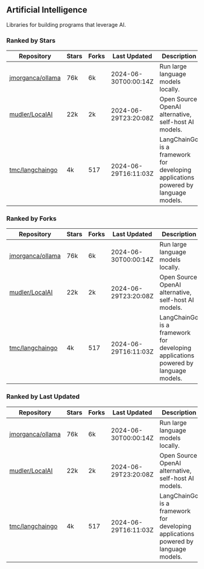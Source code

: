 ## Artificial Intelligence

Libraries for building programs that leverage AI.

### Ranked by Stars

| Repository | Stars | Forks | Last Updated | Description | 
|------------|-------|-------|--------------|-------------|
| [jmorganca/ollama](https://github.com/jmorganca/ollama) | 76k | 6k | 2024-06-30T00:00:14Z |  Run large language models locally. |
| [mudler/LocalAI](https://github.com/mudler/LocalAI) | 22k | 2k | 2024-06-29T23:20:08Z |  Open Source OpenAI alternative, self-host AI models. |
| [tmc/langchaingo](https://github.com/tmc/langchaingo) | 4k | 517 | 2024-06-29T16:11:03Z |  LangChainGo is a framework for developing applications powered by language models. |

### Ranked by Forks

| Repository | Stars | Forks | Last Updated | Description | 
|------------|-------|-------|--------------|-------------|
| [jmorganca/ollama](https://github.com/jmorganca/ollama) | 76k | 6k | 2024-06-30T00:00:14Z |  Run large language models locally. |
| [mudler/LocalAI](https://github.com/mudler/LocalAI) | 22k | 2k | 2024-06-29T23:20:08Z |  Open Source OpenAI alternative, self-host AI models. |
| [tmc/langchaingo](https://github.com/tmc/langchaingo) | 4k | 517 | 2024-06-29T16:11:03Z |  LangChainGo is a framework for developing applications powered by language models. |

### Ranked by Last Updated

| Repository | Stars | Forks | Last Updated | Description | 
|------------|-------|-------|--------------|-------------|
| [jmorganca/ollama](https://github.com/jmorganca/ollama) | 76k | 6k | 2024-06-30T00:00:14Z |  Run large language models locally. |
| [mudler/LocalAI](https://github.com/mudler/LocalAI) | 22k | 2k | 2024-06-29T23:20:08Z |  Open Source OpenAI alternative, self-host AI models. |
| [tmc/langchaingo](https://github.com/tmc/langchaingo) | 4k | 517 | 2024-06-29T16:11:03Z |  LangChainGo is a framework for developing applications powered by language models. |

